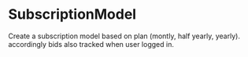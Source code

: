 # SubscriptionModel
Create a subscription model based on plan (montly, half yearly, yearly). accordingly bids also tracked when user logged in.
